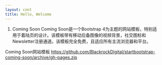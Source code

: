 ```yaml
---
layout: cont
title: Hello, Welcome
---
```


1. Coming Soon
Coming Soon是一个Bootstrap 4为主题的网站模板，特别适用于着陆页的设计。该模板带有移动后备图像的视频背景，社交图标和Newsletter注册通道。该模板完全免费，且适应所有主流浏览器和平台。

Coming Soon网站模板
https://github.com/BlackrockDigital/startbootstrap-coming-soon/archive/gh-pages.zip